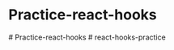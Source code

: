 # Practice-react-hooks
#   P r a c t i c e - r e a c t - h o o k s  
 #   r e a c t - h o o k s - p r a c t i c e  
 